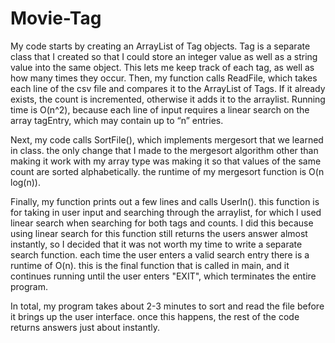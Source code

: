 # Movie-Tag
My code starts by creating an ArrayList of Tag objects. Tag is a separate class that I created so that I could store
an integer value as well as a string value into the same object. This lets me keep track of each tag, as well as
how many times they occur. Then, my function calls ReadFile, which takes each line of the csv file and compares 
it to the ArrayList of Tags. If it already exists, the count is incremented, otherwise it adds it to the arraylist.
Running time is O(n^2),  because each line of input requires a linear search on the array tagEntry, which may 
contain up to “n” entries. 

Next, my code calls SortFile(), which implements mergesort that we learned in class. the only change that I made to 
the mergesort algorithm other than making it work with my array type was making it so that values of the same count
are sorted alphabetically. the runtime of my mergesort function is O(n log(n)).

Finally, my function prints out a few lines and calls UserIn(). this function is for taking in user input and searching
through the arraylist, for which I used linear search when searching for both tags and counts. I did this because
using linear search for this function still returns the users answer almost instantly, so I decided that it was not 
worth my time to write a separate search function. each time the user enters a valid search entry there is a runtime
of O(n). this is the final function that is called in main, and it continues running until the user enters "EXIT", 
which terminates the entire program.

In total, my program takes about 2-3 minutes to sort and read the file before it brings up the user interface. once
this happens, the rest of the code returns answers just about instantly.
